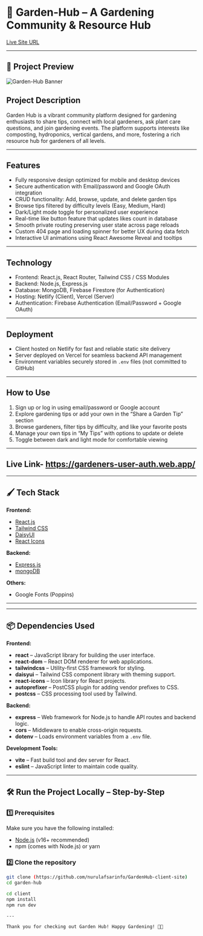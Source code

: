 # 🌿 Garden-Hub – A Gardening Community & Resource Hub

[Live Site URL](https://gardeners-user-auth.web.app/)

---

## 📸 Project Preview
![Garden-Hub Banner](./public/banner.png) <!-- Replace with your own image -->

## Project Description
Garden Hub is a vibrant community platform designed for gardening enthusiasts to share tips, connect with local gardeners, ask plant care questions, and join gardening events. The platform supports interests like composting, hydroponics, vertical gardens, and more, fostering a rich resource hub for gardeners of all levels.

---

## Features
- Fully responsive design optimized for mobile and desktop devices
- Secure authentication with Email/password and Google OAuth integration
- CRUD functionality: Add, browse, update, and delete garden tips
- Browse tips filtered by difficulty levels (Easy, Medium, Hard)
- Dark/Light mode toggle for personalized user experience
- Real-time like button feature that updates likes count in database
- Smooth private routing preserving user state across page reloads
- Custom 404 page and loading spinner for better UX during data fetch
- Interactive UI animations using React Awesome Reveal and tooltips

---

## Technology
- Frontend: React.js, React Router, Tailwind CSS / CSS Modules
- Backend: Node.js, Express.js
- Database: MongoDB, Firebase Firestore (for Authentication)
- Hosting: Netlify (Client), Vercel (Server)
- Authentication: Firebase Authentication (Email/Password + Google OAuth)

---

## Deployment
- Client hosted on Netlify for fast and reliable static site delivery
- Server deployed on Vercel for seamless backend API management
- Environment variables securely stored in `.env` files (not committed to GitHub)

---

## How to Use
1. Sign up or log in using email/password or Google account
2. Explore gardening tips or add your own in the “Share a Garden Tip” section
3. Browse gardeners, filter tips by difficulty, and like your favorite posts
4. Manage your own tips in “My Tips” with options to update or delete
5. Toggle between dark and light mode for comfortable viewing

---

## Live Link- https://gardeners-user-auth.web.app/

---

## 🖌️ Tech Stack
**Frontend:**
- [React.js](https://react.dev/)
- [Tailwind CSS](https://tailwindcss.com/)
- [DaisyUI](https://daisyui.com/)
- [React Icons](https://react-icons.github.io/react-icons/)

**Backend:**
- [Express.js](https://expressjs.com/)
- [mongoDB](https://mongodb-atlas.com/)

**Others:**
- Google Fonts (Poppins)

---

---

## 📦 Dependencies Used

**Frontend:**
- **react** – JavaScript library for building the user interface.
- **react-dom** – React DOM renderer for web applications.
- **tailwindcss** – Utility-first CSS framework for styling.
- **daisyui** – Tailwind CSS component library with theming support.
- **react-icons** – Icon library for React projects.
- **autoprefixer** – PostCSS plugin for adding vendor prefixes to CSS.
- **postcss** – CSS processing tool used by Tailwind.

**Backend:**
- **express** – Web framework for Node.js to handle API routes and backend logic.
- **cors** – Middleware to enable cross-origin requests.
- **dotenv** – Loads environment variables from a `.env` file.

**Development Tools:**
- **vite** – Fast build tool and dev server for React.
- **eslint** – JavaScript linter to maintain code quality.

---

## 🛠️ Run the Project Locally – Step-by-Step

### 1️⃣ Prerequisites
Make sure you have the following installed:
- [Node.js](https://nodejs.org/) (v16+ recommended)
- npm (comes with Node.js) or yarn

### 2️⃣ Clone the repository
```bash
git clone (https://github.com/nurulafsarinfo/GardenHub-client-site)
cd garden-hub

cd client
npm install
npm run dev

---

Thank you for checking out Garden Hub! Happy Gardening! 🌱🌸
